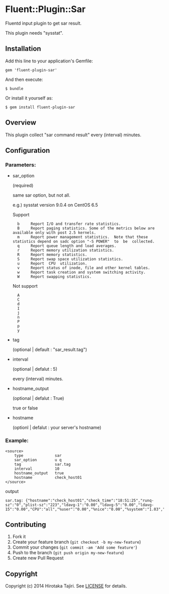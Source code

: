 # Fluent::Plugin::Sar

Fluentd input plugin to get sar result.

This plugin needs "sysstat".

## Installation

Add this line to your application's Gemfile:

    gem 'fluent-plugin-sar'

And then execute:

    $ bundle

Or install it yourself as:

    $ gem install fluent-plugin-sar

## Overview

This plugin collect "sar command result" every (interval) minutes.

## Configuration
### Parameters:

+ sar_option


    (required)
    
    same sar option, but not all.

    e.g.) sysstat version 9.0.4 on CentOS 6.5

   Support

        b     Report I/O and transfer rate statistics.  
        B     Report paging statistics. Some of the metrics below are available only with post 2.5 kernels. 
        m     Report power management statistics.  Note that these statistics depend on sadc option "-S POWER"  to  be  collected. 
        q     Report queue length and load averages.
        r     Report memory utilization statistics.  
        R     Report memory statistics. 
        S     Report swap space utilization statistics.
        u     Report  CPU  utilization.
        v     Report status of inode, file and other kernel tables.
        w     Report task creation and system switching activity.
        W     Report swapping statistics.

   Not support
   
        A
        C    
        d
        I     
        j
        n
        P
        p         
        y

- tag 


    (optional | default : "sar_result.tag")

- interval


    (optional | defalut : 5)
    
    every (interval) minutes.

- hostname_output


    (optional | defalut : True)
    
    true or false

- hostname


    (optionl |  defalut : your server's hostname)

### Example:

    <source>
        type              sar
        sar_option        u q
        tag               sar.tag
        interval          10
        hostname_output   true
        hostname          check_host01
    </source>

output

    sar.tag: {"hostname":"check_host01","check_time":"18:51:25","runq-sz":"0","plist-sz":"223","ldavg-1":"0.00","ldavg-5":"0.00","ldavg-15":"0.00","CPU":"all","%user":"0.00","%nice":"0.00","%system":"1.03","%iowait":"0.00","%steal":"0.00","%idle":"98.97"}

## Contributing

1. Fork it
2. Create your feature branch (`git checkout -b my-new-feature`)
3. Commit your changes (`git commit -am 'Add some feature'`)
4. Push to the branch (`git push origin my-new-feature`)
5. Create new Pull Request

## Copyright

Copyright (c) 2014 Hirotaka Tajiri. See [LICENSE](LICENSE.txt) for details.
